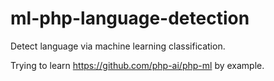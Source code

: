 # ml-php-language-detection
Detect language via machine learning classification.

Trying to learn https://github.com/php-ai/php-ml by example.

